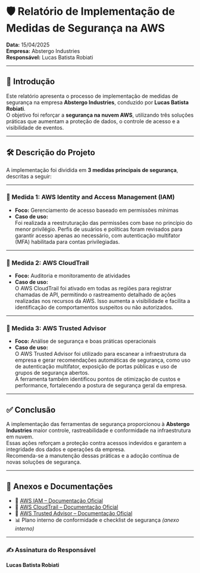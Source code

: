 # 🛡️ Relatório de Implementação de Medidas de Segurança na AWS

**Data:** 15/04/2025  
**Empresa:** Abstergo Industries  
**Responsável:** Lucas Batista Robiati

---

## 📌 Introdução

Este relatório apresenta o processo de implementação de medidas de segurança na empresa **Abstergo Industries**, conduzido por **Lucas Batista Robiati**.  
O objetivo foi reforçar a **segurança na nuvem AWS**, utilizando três soluções práticas que aumentam a proteção de dados, o controle de acesso e a visibilidade de eventos.

---

## 🛠️ Descrição do Projeto

A implementação foi dividida em **3 medidas principais de segurança**, descritas a seguir:

---

### 🔐 Medida 1: AWS Identity and Access Management (IAM)
- **Foco:** Gerenciamento de acesso baseado em permissões mínimas
- **Caso de uso:**  
  Foi realizada a reestruturação das permissões com base no princípio do menor privilégio. Perfis de usuários e políticas foram revisados para garantir acesso apenas ao necessário, com autenticação multifator (MFA) habilitada para contas privilegiadas.

---

### 🔎 Medida 2: AWS CloudTrail
- **Foco:** Auditoria e monitoramento de atividades
- **Caso de uso:**  
  O AWS CloudTrail foi ativado em todas as regiões para registrar chamadas de API, permitindo o rastreamento detalhado de ações realizadas nos recursos da AWS. Isso aumenta a visibilidade e facilita a identificação de comportamentos suspeitos ou não autorizados.

---

### 🧱 Medida 3: AWS Trusted Advisor
- **Foco:** Análise de segurança e boas práticas operacionais
- **Caso de uso:**  
  O AWS Trusted Advisor foi utilizado para escanear a infraestrutura da empresa e gerar recomendações automáticas de segurança, como uso de autenticação multifator, exposição de portas públicas e uso de grupos de segurança abertos.  
  A ferramenta também identificou pontos de otimização de custos e performance, fortalecendo a postura de segurança geral da empresa.

---

## ✅ Conclusão

A implementação das ferramentas de segurança proporcionou à **Abstergo Industries** maior controle, rastreabilidade e conformidade na infraestrutura em nuvem.  
Essas ações reforçam a proteção contra acessos indevidos e garantem a integridade dos dados e operações da empresa.  
Recomenda-se a manutenção dessas práticas e a adoção contínua de novas soluções de segurança.

---

## 📎 Anexos e Documentações

- 📘 [AWS IAM – Documentação Oficial](https://docs.aws.amazon.com/pt_br/IAM/latest/UserGuide/introduction.html)  
- 📘 [AWS CloudTrail – Documentação Oficial](https://docs.aws.amazon.com/pt_br/awscloudtrail/latest/userguide/cloudtrail-user-guide.html)  
- 📘 [AWS Trusted Advisor – Documentação Oficial](https://docs.aws.amazon.com/pt_br/awssupport/latest/user/trusted-advisor.html)  
- 📊 Plano interno de conformidade e checklist de segurança *(anexo interno)*

---

### ✍️ Assinatura do Responsável  
**Lucas Batista Robiati**
